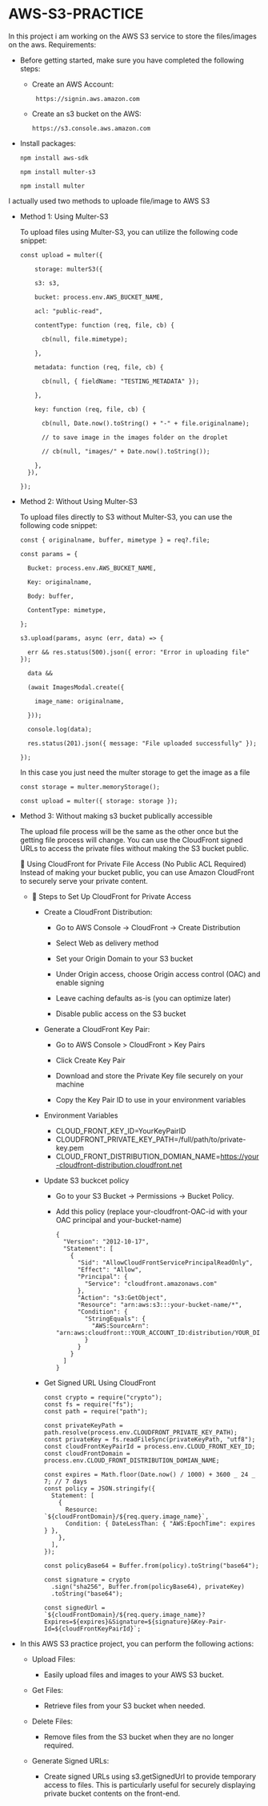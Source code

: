 # AWS-S3-PRACTICE

In this project i am working on the AWS S3 service to store the files/images on the aws.
Requirements:

- Before getting started, make sure you have completed the following steps:

  - Create an AWS Account:

         https://signin.aws.amazon.com

  - Create an s3 bucket on the AWS:

        https://s3.console.aws.amazon.com

- Install packages:

      npm install aws-sdk

      npm install multer-s3

      npm install multer

I actually used two methods to uploade file/image to AWS S3

- Method 1: Using Multer-S3

  To upload files using Multer-S3, you can utilize the following code snippet:

      const upload = multer({

          storage: multerS3({

          s3: s3,

          bucket: process.env.AWS_BUCKET_NAME,

          acl: "public-read",

          contentType: function (req, file, cb) {

            cb(null, file.mimetype);

          },

          metadata: function (req, file, cb) {

            cb(null, { fieldName: "TESTING_METADATA" });

          },

          key: function (req, file, cb) {

            cb(null, Date.now().toString() + "-" + file.originalname);

            // to save image in the images folder on the droplet

            // cb(null, "images/" + Date.now().toString());

          },
        }),

      });

- Method 2: Without Using Multer-S3

  To upload files directly to S3 without Multer-S3, you can use the following code snippet:

      const { originalname, buffer, mimetype } = req?.file;

      const params = {

        Bucket: process.env.AWS_BUCKET_NAME,

        Key: originalname,

        Body: buffer,

        ContentType: mimetype,

      };

      s3.upload(params, async (err, data) => {

        err && res.status(500).json({ error: "Error in uploading file" });

        data &&

        (await ImagesModal.create({

          image_name: originalname,

        }));

        console.log(data);

        res.status(201).json({ message: "File uploaded successfully" });

      });

  In this case you just need the multer storage to get the image as a file

      const storage = multer.memoryStorage();

      const upload = multer({ storage: storage });

- Method 3: Without making s3 bucket publically accessible

  The upload file process will be the same as the other once but the getting file process will change. You can use the CloudFront signed URLs to access the private files without making the S3 bucket public.

  🔐 Using CloudFront for Private File Access (No Public ACL Required)
  Instead of making your bucket public, you can use Amazon CloudFront to securely serve your private content.

  - 🎯 Steps to Set Up CloudFront for Private Access

    - Create a CloudFront Distribution:

      - Go to AWS Console → CloudFront → Create Distribution

      - Select Web as delivery method

      - Set your Origin Domain to your S3 bucket

      - Under Origin access, choose Origin access control (OAC) and enable signing

      - Leave caching defaults as-is (you can optimize later)

      - Disable public access on the S3 bucket

    - Generate a CloudFront Key Pair:

      - Go to AWS Console > CloudFront > Key Pairs

      - Click Create Key Pair

      - Download and store the Private Key file securely on your machine

      - Copy the Key Pair ID to use in your environment variables

    - Environment Variables

      - CLOUD_FRONT_KEY_ID=YourKeyPairID
      - CLOUDFRONT_PRIVATE_KEY_PATH=/full/path/to/private-key.pem
      - CLOUD_FRONT_DISTRIBUTION_DOMIAN_NAME=https://your-cloudfront-distribution.cloudfront.net
     
    - Update S3 buckcet policy
      - Go to your S3 Bucket → Permissions → Bucket Policy.
      - Add this policy (replace your-cloudfront-OAC-id with your OAC principal and your-bucket-name)

            {
              "Version": "2012-10-17",
              "Statement": [
                {
                  "Sid": "AllowCloudFrontServicePrincipalReadOnly",
                  "Effect": "Allow",
                  "Principal": {
                    "Service": "cloudfront.amazonaws.com"
                  },
                  "Action": "s3:GetObject",
                  "Resource": "arn:aws:s3:::your-bucket-name/*",
                  "Condition": {
                    "StringEquals": {
                      "AWS:SourceArn": "arn:aws:cloudfront::YOUR_ACCOUNT_ID:distribution/YOUR_DISTRIBUTION_ID"
                    }
                  }
                }
              ]
            }

    - Get Signed URL Using CloudFront

          const crypto = require("crypto");
          const fs = require("fs");
          const path = require("path");

          const privateKeyPath = path.resolve(process.env.CLOUDFRONT_PRIVATE_KEY_PATH);
          const privateKey = fs.readFileSync(privateKeyPath, "utf8");
          const cloudFrontKeyPairId = process.env.CLOUD_FRONT_KEY_ID;
          const cloudFrontDomain = process.env.CLOUD_FRONT_DISTRIBUTION_DOMIAN_NAME;

          const expires = Math.floor(Date.now() / 1000) + 3600 _ 24 _ 7; // 7 days
          const policy = JSON.stringify({
            Statement: [
              {
                Resource: `${cloudFrontDomain}/${req.query.image_name}`,
                Condition: { DateLessThan: { "AWS:EpochTime": expires } },
              },
            ],
          });

          const policyBase64 = Buffer.from(policy).toString("base64");

          const signature = crypto
            .sign("sha256", Buffer.from(policyBase64), privateKey)
            .toString("base64");

          const signedUrl = `${cloudFrontDomain}/${req.query.image_name}?Expires=${expires}&Signature=${signature}&Key-Pair-Id=${cloudFrontKeyPairId}`;

- In this AWS S3 practice project, you can perform the following actions:

  - Upload Files:

    - Easily upload files and images to your AWS S3 bucket.

  - Get Files:

    - Retrieve files from your S3 bucket when needed.

  - Delete Files:

    - Remove files from the S3 bucket when they are no longer required.

  - Generate Signed URLs:

    - Create signed URLs using s3.getSignedUrl to provide temporary access to files. This is particularly useful for securely displaying private bucket contents on the front-end.

